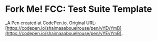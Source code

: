 # Fork Me! FCC: Test Suite Template
 _A Pen created at CodePen.io. Original URL: [https://codepen.io/shaimaaabouelrouse/pen/vYEvYmB](https://codepen.io/shaimaaabouelrouse/pen/vYEvYmB).

 